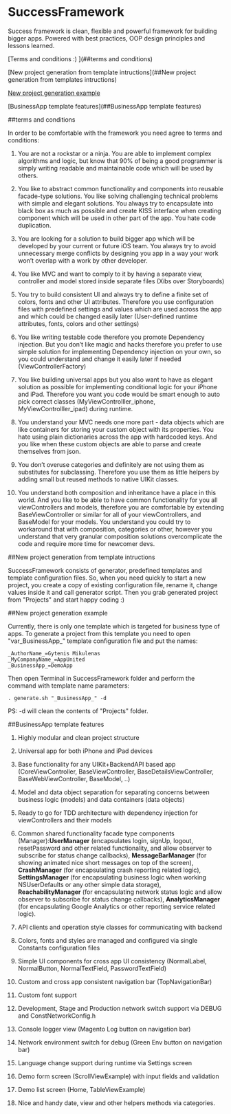 SuccessFramework
================

Success framework is clean, flexible and powerful framework for building bigger apps. Powered with best practices, OOP design principles and lessons learned.

[Terms and conditions :) ](##terms and conditions)

[New project generation from template intructions](##New project generation from templates intructions)

[New project generation example](##Examples)

[BusinessApp template features](##BusinessApp template features)

##terms and conditions

In order to be comfortable with the framework you need agree to terms and conditions:

1. You are not a rockstar or a ninja. You are able to implement complex algorithms and logic, but know that 90% of being a good programmer is simply writing readable and maintainable code which will be used by others. 

2.  You like to abstract common functionality and components into reusable facade-type solutions. You like solving challenging technical problems with simple and elegant solutions. You always try to encapsulate into black box as much as possible and create KISS interface when creating component which will be used in other part of the app. You hate code duplication. 

3. You are looking for a solution to build bigger app which will be developed by your current or future iOS team. You always try to avoid unnecessary merge conflicts by designing you app in a way your work won’t overlap with a work by other developer. 

4. You like MVC and want to comply to it by having a separate view, controller and model stored inside separate files (Xibs over Storyboards)

5. You try to build consistent UI and always try to define a finite set of colors, fonts and other UI attributes. Therefore you use configuration files with predefined settings and values which are used across the app and which could be changed easily later (User-defined runtime attributes, fonts, colors and other settings)

6. You like writing testable code therefore you promote Dependency injection. But you don’t like magic and hacks therefore you prefer to use simple solution for implementing Dependency injection on your own, so you could understand and change it easily later if needed (ViewControllerFactory)

7. You like building universal apps but you also want to have as elegant solution as possible for implementing conditional logic for your iPhone and iPad. Therefore you want you code would be smart enough to auto pick correct classes (MyViewControlller_iphone, MyViewControlller_ipad) during runtime.

8. You understand your MVC needs one more part - data objects which are like containers for storing your custom object with its properties. You hate using plain dictionaries across the app with hardcoded keys. And you like when these custom objects are able to parse and create themselves from json.

9. You don’t overuse categories and definitely are not using them as substitutes for subclassing. Therefore you use them as little helpers by adding small but reused methods to native UIKit classes.

10. You understand both composition and inheritance have a place in this world. And you like to be able to have common functionality for you all viewControllers and models, therefore you are comfortable by extending BaseViewController or similar for all of your viewControllers, and BaseModel for your models. You understand you could try to workaround that with composition, categories or other, however you understand that very granular composition solutions overcomplicate the code and require more time for newcomer devs.

##New project generation from template intructions

SuccessFramework consists of generator, predefined templates and template configuration files. So, when you need quickly to start a new project, you create a copy of existing configuration file, rename it, change values inside it and call generator script. Then you grab generated project from "Projects" and start happy coding :)

##New project generation example

Currently, there is only one template which is targeted for business type of apps. To generate a project from this template you need to open "var_BusinessApp_" template configuration file and put the names:

```
_AuthorName_=Gytenis Mikulenas
_MyCompanyName_=AppUnited
_BusinessApp_=DemoApp
```

Then open Terminal in SuccessFramework folder and perform the command with template name parameters:

```
. generate.sh "_BusinessApp_" -d
```

PS: -d will clean the contents of "Projects" folder.

##BusinessApp template features

1. Highly modular and clean project structure

2. Universal app for both iPhone and iPad devices

3. Base functionality for any UIKit+BackendAPI based app (CoreViewController, BaseViewController, BaseDetailsViewController, BaseWebViewController, BaseModel, ..)

4. Model and data object separation for separating concerns between business logic (models) and data containers (data objects)

5. Ready to go for TDD architecture with dependency injection for viewControllers and their models

6. Common shared functionality facade type components (Manager):**UserManager** (encapsulates login, signUp, logout, resetPassword and other related functionality, and allow observer to subscribe for status change callbacks), **MessageBarManager** (for showing animated nice short messages on top of the screen), **CrashManager** (for encapsulating crash reporting related logic), **SettingsManager** (for encapsulating business logic when working NSUserDefaults or any other simple data storage), **ReachabilityManager** (for encapsulating network status logic and allow observer to subscribe for status change callbacks), **AnalyticsManager** (for encapsulating Google Analytics or other reporting service related logic).

7. API clients and operation style classes for communicating with backend

8. Colors, fonts and styles are managed and configured via single Constants configuration files

9. Simple UI components for cross app UI consistency (NormalLabel, NormalButton, NormalTextField, PasswordTextField)

10. Custom and cross app consistent navigation bar (TopNavigationBar) 

11. Custom font support

12. Development, Stage and Production network switch support via DEBUG and 
ConstNetworkConfig.h

13. Console logger view (Magento Log button on navigation bar)

14. Network environment switch for debug (Green Env button on navigation bar)

15. Language change support during runtime via Settings screen

16. Demo form screen (ScrollViewExample) with input fields and validation

17. Demo list screen (Home, TableViewExample)

18. Nice and handy date, view and other helpers methods via categories.

